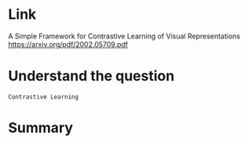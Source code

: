 Link
===============
<p>

A Simple Framework for Contrastive Learning of Visual Representations
https://arxiv.org/pdf/2002.05709.pdf

</p>

Understand the question
===============

    Contrastive Learning

Summary
===============

        
